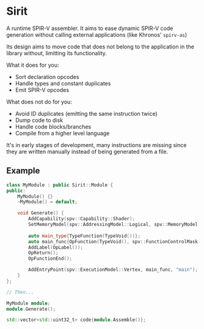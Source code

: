 Sirit
=====
A runtime SPIR-V assembler. It aims to ease dynamic SPIR-V code generation
without calling external applications (like Khronos' `spirv-as`)  

Its design aims to move code that does not belong to the application in the
library without, limitting its functionality.

What it does for you:
* Sort declaration opcodes
* Handle types and constant duplicates
* Emit SPIR-V opcodes  

What does not do for you:
* Avoid ID duplicates (emitting the same instruction twice)
* Dump code to disk
* Handle code blocks/branches
* Compile from a higher level language
  
  
It's in early stages of development, many instructions are missing since
they are written manually instead of being generated from a file.

Example
-------

```cpp
class MyModule : public Sirit::Module {
public:
    MyModule() {}
    ~MyModule() = default;

    void Generate() {
        AddCapability(spv::Capability::Shader);
        SetMemoryModel(spv::AddressingModel::Logical, spv::MemoryModel::GLSL450);
        
        auto main_type{TypeFunction(TypeVoid())};
        auto main_func{OpFunction(TypeVoid(), spv::FunctionControlMask::MaskNone, main_type)};
        AddLabel(OpLabel());
        OpReturn();
        OpFunctionEnd();

        AddEntryPoint(spv::ExecutionModel::Vertex, main_func, "main");
    }
};

// Then...

MyModule module;
module.Generate();

std::vector<std::uint32_t> code{module.Assemble()};
```
